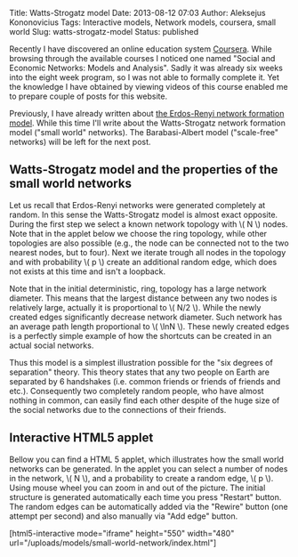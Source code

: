Title: Watts-Strogatz model
Date: 2013-08-12 07:03
Author: Aleksejus Kononovicius
Tags: Interactive models, Network models, coursera, small world
Slug: watts-strogatz-model
Status: published

Recently I have discovered an online
education system [Coursera](https://www.coursera.org/). While browsing
through the available courses I noticed one named "Social and Economic
Networks: Models and Analysis". Sadly it was already six weeks into the
eight week program, so I was not able to formally complete it. Yet the
knowledge I have obtained by viewing videos of this course enabled me to
prepare couple of posts for this website.

Previously, I have already written about [the Erdos-Renyi network
formation
model](/erdos-renyi-model "Erdos-Renyi model on Physics of Risk").
While this time I'll write about the Watts-Strogatz network formation
model ("small world" networks). The Barabasi-Albert model ("scale-free"
networks) will be left for the next post.<!--more-->

Watts-Strogatz model and the properties of the small world networks
-------------------------------------------------------------------

Let us recall that Erdos-Renyi networks were generated completely at
random. In this sense the Watts-Strogatz model is almost exact opposite.
During the first step we select a known network topology with \\\( N \\\) nodes. Note that in the applet below we choose the ring topology,
while other topologies are also possible (e.g., the node can be
connected not to the two nearest nodes, but to four). Next we iterate
trough all nodes in the topology and with probability \\\(  p \\\) create
an additional random edge, which does not exists at this time and isn't
a loopback.

Note that in the initial deterministic, ring, topology has a large
network diameter. This means that the largest distance between any two
nodes is relatively large, actually it is proportional to \\\(  N/2 \\\).
While the newly created edges significantly decrease network diameter.
Such network has an average path length proportional to \\\(  \lnN \\\). These newly created edges is a perfectly simple example of how the
shortcuts can be created in an actual social networks.

Thus this model is a simplest illustration possible for the "six degrees
of separation" theory. This theory states that any two people on Earth
are separated by 6 handshakes (i.e. common friends or friends of friends
and etc.). Consequently two completely random people, who have almost
nothing in common, can easily find each other despite of the huge size
of the social networks due to the connections of their friends.

Interactive HTML5 applet
------------------------

Bellow you can find a HTML 5 applet, which illustrates how the small
world networks can be generated. In the applet you can select a number
of nodes in the network, \\\(  N \\\), and a probability to create a
random edge, \\\(  p \\\). Using mouse wheel you can zoom in and out of
the picture. The initial structure is generated automatically each time
you press "Restart" button. The random edges can be automatically added
via the "Rewire" button (one attempt per second) and also manually via
"Add edge" button.

[html5-interactive mode="iframe" height="550" width="480"
url="/uploads/models/small-world-network/index.html"]

